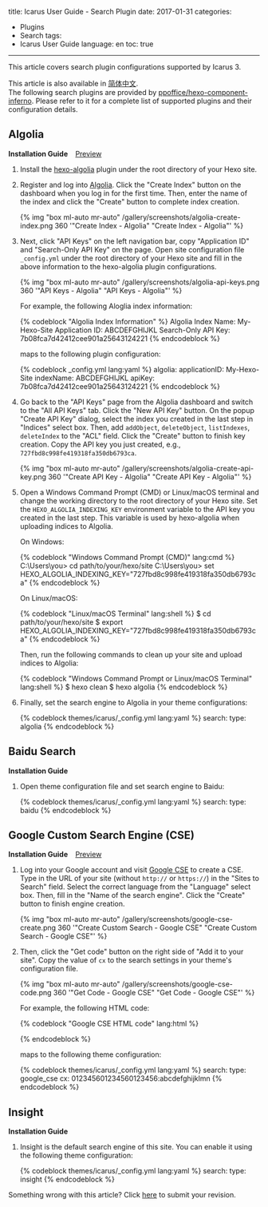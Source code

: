 title: Icarus User Guide - Search Plugin
date: 2017-01-31
categories:
- Plugins
- Search
tags:
- Icarus User Guide
language: en
toc: true
---

This article covers search plugin configurations supported by Icarus 3.

<article class="message message-immersive is-primary">
<div class="message-body">
<i class="fas fa-globe-asia mr-2"></i>
This article is also available in <a href="{% post_path zh-CN/Search-Plugins %}">简体中文</a>.
</div>
</article>

<!-- more -->

<article class="message message-immersive is-primary">
<div class="message-body">
<i class="fas fa-info-circle mr-2"></i>
The following search plugins are provided by
<a href="https://github.com/ppoffice/hexo-component-inferno">ppoffice/hexo-component-inferno</a>.
Please refer to it for a complete list of supported plugins and their configuration details.
</div>
</article>

## Algolia

<div>
<strong>Installation Guide</strong>
<a class="tag is-success" style="margin-left:.8em" href="{% post_path demo/search/Algolia %}">Preview</a>
</div>

1. Install the [hexo-algolia](https://github.com/oncletom/hexo-algolia) plugin under the root directory of your
   Hexo site.

2. Register and log into [Algolia](https://www.algolia.com/).
   Click the "Create Index" button on the dashboard when you log in for the first time.
   Then, enter the name of the index and click the "Create" button to complete index creation.

   {% img "box ml-auto mr-auto" /gallery/screenshots/algolia-create-index.png 360 '"Create Index - Algolia" "Create Index - Algolia"' %}
   <br>

3. Next, click "API Keys" on the left navigation bar, copy "Application ID" and "Search-Only API Key" on the page.
   Open site configuration file `_config.yml` under the root directory of your Hexo site and fill in the above 
   information to the hexo-algolia plugin configurations.

   {% img "box ml-auto mr-auto" /gallery/screenshots/algolia-api-keys.png 360 '"API Keys - Algolia" "API Keys - Algolia"' %}
   <br>

   For example, the following Aloglia index information:

    {% codeblock "Algolia Index Information" %}
    Algolia Index Name: My-Hexo-Site
    Application ID: ABCDEFGHIJKL
    Search-Only API Key: 7b08fca7d42412cee901a25643124221
    {% endcodeblock %}

    maps to the following plugin configuration:

    {% codeblock _config.yml lang:yaml %}
    algolia:
        applicationID: My-Hexo-Site
        indexName: ABCDEFGHIJKL
        apiKey: 7b08fca7d42412cee901a25643124221
    {% endcodeblock %}

4. Go back to the "API Keys" page from the Algolia dashboard and switch to the "All API Keys" tab.
   Click the "New API Key" button.
   On the popup "Create API Key" dialog, select the index you created in the last step in "Indices" select box.
   Then, add `addObject`, `deleteObject`, `listIndexes`, `deleteIndex` to the "ACL" field.
   Click the "Create" button to finish key creation.
   Copy the API key you just created, e.g., `727fbd8c998fe419318fa350db6793ca`.

   {% img "box ml-auto mr-auto" /gallery/screenshots/algolia-create-api-key.png 360 '"Create API Key - Algolia" "Create API Key - Algolia"' %}
   <br>

5. Open a Windows Command Prompt (CMD) or Linux/macOS terminal and change the working directory to the root
   directory of your Hexo site.
   Set the `HEXO_ALGOLIA_INDEXING_KEY` environment variable to the API key you created in the last step.
   This variable is used by hexo-algolia when uploading indices to Algolia.
   
   On Windows:

    {% codeblock "Windows Command Prompt (CMD)" lang:cmd %}
    C:\Users\you> cd path/to/your/hexo/site
    C:\Users\you> set HEXO_ALGOLIA_INDEXING_KEY="727fbd8c998fe419318fa350db6793ca"
    {% endcodeblock %}

   On Linux/macOS:

    {% codeblock "Linux/macOS Terminal" lang:shell %}
    $ cd path/to/your/hexo/site
    $ export HEXO_ALGOLIA_INDEXING_KEY="727fbd8c998fe419318fa350db6793ca"
    {% endcodeblock %}

    Then, run the following commands to clean up your site and upload indices to Algolia:

    {% codeblock "Windows Command Prompt or Linux/macOS Terminal" lang:shell %}
    $ hexo clean
    $ hexo algolia
    {% endcodeblock %}

6. Finally, set the search engine to Algolia in your theme configurations:

    {% codeblock themes/icarus/_config.yml lang:yaml %}
    search:
        type: algolia
    {% endcodeblock %}


## Baidu Search

**Installation Guide**

1. Open theme configuration file and set search engine to Baidu:

    {% codeblock themes/icarus/_config.yml lang:yaml %}
    search:
        type: baidu
    {% endcodeblock %}


## Google Custom Search Engine (CSE)

<div>
<strong>Installation Guide</strong>
<a class="tag is-success" style="margin-left:.8em" href="{% post_path demo/search/Google-CSE %}">Preview</a>
</div>

1. Log into your Google account and visit [Google CSE](https://cse.google.com/cse/create/new) to create a CSE.
   Type in the URL of your site (without `http://` or `https://`) in the "Sites to Search" field.
   Select the correct language from the "Language" select box.
   Then, fill in the "Name of the search engine". 
   Click the "Create" button to finish engine creation.

   {% img "box ml-auto mr-auto" /gallery/screenshots/google-cse-create.png 360 '"Create Custom Search - Google CSE" "Create Custom Search - Google CSE"' %}
   <br>

2. Then, click the "Get code" button on the right side of "Add it to your site". Copy the value of `cx` to the 
   search settings in your theme's configuration file.

   {% img "box ml-auto mr-auto" /gallery/screenshots/google-cse-code.png 360 '"Get Code - Google CSE" "Get Code - Google CSE"' %}
   <br>

   For example, the following HTML code:

    {% codeblock "Google CSE HTML code" lang:html %}
    <script async src="https://cse.google.com/cse.js?cx=012345601234560123456:abcdefghijklmn"></script>
    <div class="gcse-search"></div>
    {% endcodeblock %}

    maps to the following theme configuration:

    {% codeblock themes/icarus/_config.yml lang:yaml %}
    search:
        type: google_cse
        cx: 012345601234560123456:abcdefghijklmn
    {% endcodeblock %}


## Insight

**Installation Guide**

1. Insight is the default search engine of this site.
   You can enable it using the following theme configuration:

    {% codeblock themes/icarus/_config.yml lang:yaml %}
    search:
        type: insight
    {% endcodeblock %}


<article class="message message-immersive is-warning">
<div class="message-body">
<i class="fas fa-question-circle mr-2"></i>
Something wrong with this article? Click <a href="https://github.com/ppoffice/hexo-theme-icarus/edit/site/source/_posts/en/Search-Plugins.md">here</a> to submit your revision.
</div>
</article>
